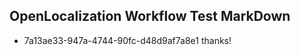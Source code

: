 ## OpenLocalization Workflow Test MarkDown
* 7a13ae33-947a-4744-90fc-d48d9af7a8e1 thanks!

<!--HONumber=Nov16_HO5-->



